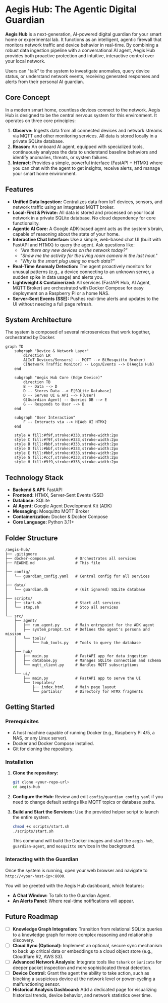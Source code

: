 # Aegis Hub: The Agentic Digital Guardian

**Aegis Hub** is a next-generation, AI-powered digital guardian for your smart home or experimental lab. It functions as an intelligent, agentic firewall that monitors network traffic and device behavior in real-time. By combining a robust data ingestion pipeline with a conversational AI agent, Aegis Hub provides both proactive protection and intuitive, interactive control over your local network.

Users can "talk" to the system to investigate anomalies, query device status, or understand network events, receiving generated responses and alerts from their personal AI guardian.

## Core Concept

In a modern smart home, countless devices connect to the network. Aegis Hub is designed to be the central nervous system for this environment. It operates on three core principles:

1.  **Observe:** Ingests data from all connected devices and network streams via MQTT and other monitoring services. All data is stored locally in a private SQLite database.
2.  **Reason:** An onboard AI agent, equipped with specialized tools, continuously analyzes the data to understand baseline behaviors and identify anomalies, threats, or system failures.
3.  **Interact:** Provides a simple, powerful interface (FastAPI + HTMX) where you can chat with the agent to get insights, receive alerts, and manage your smart home environment.

## Features

-   **Unified Data Ingestion:** Centralizes data from IoT devices, sensors, and network traffic using an integrated MQTT broker.
-   **Local-First & Private:** All data is stored and processed on your local network in a private SQLite database. No cloud dependency for core functionality.
-   **Agentic AI Core:** A Google ADK-based agent acts as the system's brain, capable of reasoning about the state of your home.
-   **Interactive Chat Interface:** Use a simple, web-based chat UI (built with FastAPI and HTMX) to query the agent. Ask questions like:
    -   *"Are there any new devices on the network today?"*
    -   *"Show me the activity for the living room camera in the last hour."*
    -   *"Why is the smart plug using so much data?"*
-   **Real-Time Anomaly Detection:** The agent proactively monitors for unusual patterns (e.g., a device connecting to an unknown server, a sudden spike in data usage) and alerts you.
-   **Lightweight & Containerized:** All services (FastAPI Hub, AI Agent, MQTT Broker) are orchestrated with Docker Compose for easy deployment on a Raspberry Pi or a home NAS.
-   **Server-Sent Events (SSE):** Pushes real-time alerts and updates to the UI without needing a full page refresh.

## System Architecture

The system is composed of several microservices that work together, orchestrated by Docker.

```mermaid
graph TD
    subgraph "Device & Network Layer"
        direction LR
        A[IoT Devices/Sensors] -- MQTT --> B(Mosquitto Broker)
        C[Network Traffic Monitor] -- Logs/Events --> D(Aegis Hub)
    end

    subgraph "Aegis Hub Core (Edge Device)"
        direction TB
        B -- Data --> D
        D -- Stores Data --> E[SQLite Database]
        D -- Serves UI & API --> F(User)
        G[Guardian Agent] -- Queries DB --> E
        G -- Responds to User --> D
    end

    subgraph "User Interaction"
        F -- Interacts via --> H{Web UI HTMX}
    end

    style A fill:#f9f,stroke:#333,stroke-width:2px
    style C fill:#f9f,stroke:#333,stroke-width:2px
    style B fill:#bbf,stroke:#333,stroke-width:2px
    style D fill:#bbf,stroke:#333,stroke-width:2px
    style E fill:#bbf,stroke:#333,stroke-width:2px
    style G fill:#ccf,stroke:#333,stroke-width:2px
    style H fill:#9f9,stroke:#333,stroke-width:2px
```

## Technology Stack

-   **Backend & API:** FastAPI
-   **Frontend:** HTMX, Server-Sent Events (SSE)
-   **Database:** SQLite
-   **AI Agent:** Google Agent Development Kit (ADK)
-   **Messaging:** Mosquitto MQTT Broker
-   **Containerization:** Docker & Docker Compose
-   **Core Language:** Python 3.11+

## Folder Structure

```
/aegis-hub/
├── .gitignore
├── docker-compose.yml         # Orchestrates all services
├── README.md                  # This file
│
├── config/
│   └── guardian_config.yaml   # Central config for all services
│
├── data/
│   └── guardian.db            # (Git ignored) SQLite database
│
├── scripts/
│   ├── start.sh               # Start all services
│   └── stop.sh                # Stop all services
│
└── src/
    ├── agent/
    │   ├── run_agent.py       # Main entrypoint for the ADK agent
    │   ├── system_prompt.txt  # Defines the agent's persona and mission
    │   └── tools/
    │       └── hub_tools.py   # Tools to query the database
    │
    ├── hub/
    │   ├── main.py            # FastAPI app for data ingestion
    │   ├── database.py        # Manages SQLite connection and schema
    │   └── mqtt_client.py     # Handles MQTT subscriptions
    │
    └── ui/
        ├── main.py            # FastAPI app to serve the UI
        └── templates/
            ├── index.html     # Main page layout
            └── partials/      # Directory for HTMX fragments
```

## Getting Started

### Prerequisites

-   A host machine capable of running Docker (e.g., Raspberry Pi 4/5, a NAS, or any Linux server).
-   Docker and Docker Compose installed.
-   Git for cloning the repository.

### Installation

1.  **Clone the repository:**
    ```bash
    git clone <your-repo-url>
    cd aegis-hub
    ```

2.  **Configure the Hub:**
    Review and edit `config/guardian_config.yaml` if you need to change default settings like MQTT topics or database paths.

3.  **Build and Start the Services:**
    Use the provided helper script to launch the entire system.
    ```bash
    chmod +x scripts/start.sh
    ./scripts/start.sh
    ```
    This command will build the Docker images and start the `aegis-hub`, `guardian-agent`, and `mosquitto` services in the background.

### Interacting with the Guardian

Once the system is running, open your web browser and navigate to `http://<your-host-ip>:8000`.

You will be greeted with the Aegis Hub dashboard, which features:
-   **A Chat Window:** To talk to the Guardian Agent.
-   **An Alerts Panel:** Where real-time notifications will appear.

## Future Roadmap

-   [ ] **Knowledge Graph Integration:** Transition from relational SQLite queries to a knowledge graph for more complex reasoning and relationship discovery.
-   [ ] **Cloud Sync (Optional):** Implement an optional, secure sync mechanism to back up critical data or embeddings to a cloud object store (e.g., Cloudflare R2, AWS S3).
-   [ ] **Advanced Network Analysis:** Integrate tools like `tshark` or `Suricata` for deeper packet inspection and more sophisticated threat detection.
-   [ ] **Device Control:** Grant the agent the ability to take action, such as blocking a suspicious device at the network level or power-cycling a malfunctioning sensor.
-   [ ] **Historical Analysis Dashboard:** Add a dedicated page for visualizing historical trends, device behavior, and network statistics over time.
